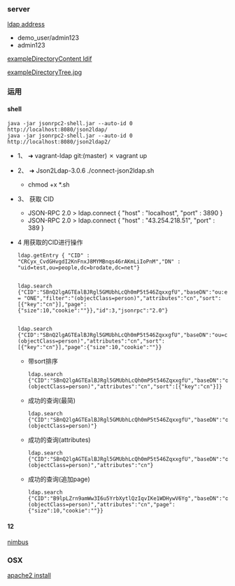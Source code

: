 ### server

[ldap address](http://43.254.218.51/superldap/cmd.php?server_id=1&redirect=true)

*	demo_user/admin123
*	admin123

[exampleDirectoryContent ldif](http://connect2id.com/assets/products/json2ldap/exampleDirectoryContent.ldif.txt)

[exampleDirectoryTree.jpg](http://connect2id.com/assets/products/json2ldap/exampleDirectoryTree.jpg)

	
### 运用

#### shell

	java -jar jsonrpc2-shell.jar --auto-id 0 http://localhost:8080/json2ldap/
	java -jar jsonrpc2-shell.jar --auto-id 0 http://localhost:8080/json2ldap2/	

*	1、 ➜  vagrant-ldap git:(master) ✗ vagrant up

*	2、	➜  Json2Ldap-3.0.6 ./connect-json2ldap.sh
	*	chmod +x *.sh	
	
*	3、	获取 CID
	*	JSON-RPC 2.0 > ldap.connect { "host" : "localhost", "port" : 3890 }
	*	JSON-RPC 2.0 > ldap.connect { "host" : "43.254.218.51", "port" : 389 }
*	4	用获取的CID进行操作

		ldap.getEntry { "CID" : "CRCyx_CvdGHvgdI2KnFnxJ8MYMBnqs46rAKmLiIoPnM","DN" : "uid=test,ou=people,dc=brodate,dc=net"}
		
		
		ldap.search	 {"CID":"SBnQ2lgAGTEalBJRgl5GMUbhLcQh0mP5t546ZqxxgfU","baseDN":"ou:employee,ou=people,dc=brodate,dc=net",“scope“ = "ONE","filter":"(objectClass=person)","attributes":"cn","sort":[{"key":"cn"}],"page":{"size":10,"cookie":""}},"id":3,"jsonrpc":"2.0"}


		ldap.search {"CID":"SBnQ2lgAGTEalBJRgl5GMUbhLcQh0mP5t546ZqxxgfU","baseDN":"ou=contractor,ou=people,dc=brodate,dc=net","scope":"ONE","filter":"(objectClass=person)","attributes":"cn","sort":[{"key":"cn"}],"page":{"size":10,"cookie":""}}
		
	*	带sort排序		
		
			ldap.search {"CID":"SBnQ2lgAGTEalBJRgl5GMUbhLcQh0mP5t546ZqxxgfU","baseDN":"ou=contractor,ou=people,dc=brodate,dc=net","scope":"ONE","filter":"(objectClass=person)","attributes":"cn","sort":[{"key":"cn"}]}
		

	*	成功的查询(最简)		
		
			ldap.search {"CID":"SBnQ2lgAGTEalBJRgl5GMUbhLcQh0mP5t546ZqxxgfU","baseDN":"ou=employees,ou=people,dc=brodate,dc=net","scope":"ONE","filter":"(objectClass=person)"}
			
	*	成功的查询(attributes)		
		
			ldap.search {"CID":"SBnQ2lgAGTEalBJRgl5GMUbhLcQh0mP5t546ZqxxgfU","baseDN":"ou=employees,ou=people,dc=brodate,dc=net","scope":"ONE","filter":"(objectClass=person)","attributes":"cn"}
			
	*	成功的查询(追加page)		
		
			ldap.search {"CID":"B9lpLZrn9amWw3I6u5YrbXytlQzIqvIKe1WDHywV6Yg","baseDN":"ou=employees,ou=people,dc=brodate,dc=net","scope":"ONE","filter":"(objectClass=person)","attributes":"cn","page":{"size":10,"cookie":""}}
			
####	12

[nimbus](http://blog.dzhuvinov.com/?p=1113)

### OSX

[apache2 install](https://coolestguidesontheplanet.com/get-apache-mysql-php-and-phpmyadmin-working-on-osx-10-11-el-capitan/)
